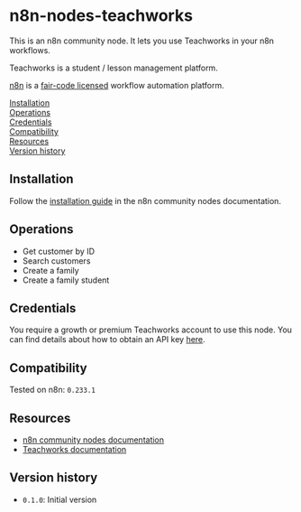 # n8n-nodes-teachworks

This is an n8n community node. It lets you use Teachworks in your n8n workflows.

Teachworks is a student / lesson management platform.

[n8n](https://n8n.io/) is a [fair-code licensed](https://docs.n8n.io/reference/license/) workflow automation platform.

[Installation](#installation)  
[Operations](#operations)  
[Credentials](#credentials) <!-- delete if no auth needed -->  
[Compatibility](#compatibility)  
[Resources](#resources)  
[Version history](#version-history) <!-- delete if not using this section -->

## Installation

Follow the [installation guide](https://docs.n8n.io/integrations/community-nodes/installation/) in the n8n community nodes documentation.

## Operations

- Get customer by ID
- Search customers
- Create a family
- Create a family student

## Credentials

You require a growth or premium Teachworks account to use this node. You can find details about how to obtain an API key [here](https://teachworks.zendesk.com/hc/en-us/articles/360004865434-Teachworks-API).

## Compatibility

Tested on n8n: `0.233.1`

## Resources

- [n8n community nodes documentation](https://docs.n8n.io/integrations/community-nodes/)
- [Teachworks documentation](https://documenter.getpostman.com/view/10096149/SWTABydD)

## Version history

- `0.1.0`: Initial version
